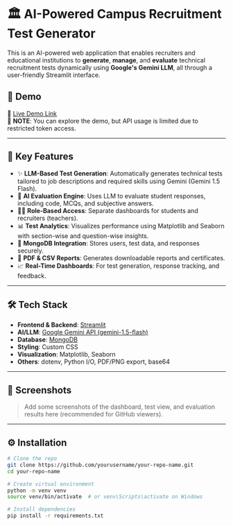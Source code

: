 # 🏛️ AI-Powered Campus Recruitment Test Generator

This is an AI-powered web application that enables recruiters and educational institutions to **generate**, **manage**, and **evaluate** technical recruitment tests dynamically using **Google's Gemini LLM**, all through a user-friendly Streamlit interface.

## 🚀 Demo

🔗 [Live Demo Link](https://qifeyp4vtq7.streamlit.app/)  
📝 **NOTE**: You can explore the demo, but API usage is limited due to restricted token access.

---

## 📌 Key Features

- ✨ **LLM-Based Test Generation**: Automatically generates technical tests tailored to job descriptions and required skills using Gemini (Gemini 1.5 Flash).
- 🧠 **AI Evaluation Engine**: Uses LLM to evaluate student responses, including code, MCQs, and subjective answers.
- 🧑‍💻 **Role-Based Access**: Separate dashboards for students and recruiters (teachers).
- 📊 **Test Analytics**: Visualizes performance using Matplotlib and Seaborn with section-wise and question-wise insights.
- 📂 **MongoDB Integration**: Stores users, test data, and responses securely.
- 📃 **PDF & CSV Reports**: Generates downloadable reports and certificates.
- 📈 **Real-Time Dashboards**: For test generation, response tracking, and feedback.

---

## 🛠️ Tech Stack

- **Frontend & Backend**: [Streamlit](https://streamlit.io/)
- **AI/LLM**: [Google Gemini API (gemini-1.5-flash)](https://makersuite.google.com/)
- **Database**: [MongoDB](https://www.mongodb.com/)
- **Styling**: Custom CSS
- **Visualization**: Matplotlib, Seaborn
- **Others**: dotenv, Python I/O, PDF/PNG export, base64

---

## 📸 Screenshots

> Add some screenshots of the dashboard, test view, and evaluation results here (recommended for GitHub viewers).

---

## ⚙️ Installation

```bash
# Clone the repo
git clone https://github.com/yourusername/your-repo-name.git
cd your-repo-name

# Create virtual environment
python -m venv venv
source venv/bin/activate  # or venv\Scripts\activate on Windows

# Install dependencies
pip install -r requirements.txt
